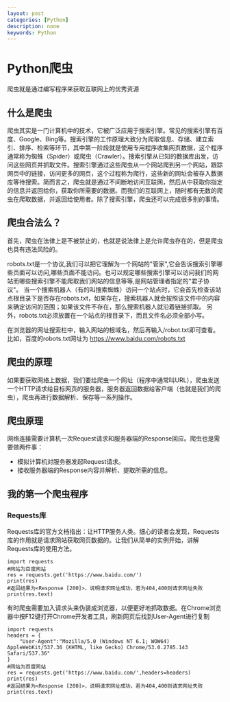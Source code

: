 ```yaml
---
layout: post
categories: [Python]
description: none
keywords: Python
---
```

# Python爬虫
爬虫就是通过编写程序来获取互联网上的优秀资源

## 什么是爬虫
爬虫其实是一门计算机中的技术，它被广泛应用于搜索引擎。常见的搜索引擎有百度、Google、Bing等。搜索引擎的工作原理大致分为爬取信息、存储、建立索引、排序、检索等环节，其中第一阶段就是使用专用程序收集网页数据，这个程序通常称为蜘蛛（Spider）或爬虫（Crawler）。搜索引擎从已知的数据库出发，访问这些网页并抓取文件。搜索引擎通过这些爬虫从一个网站爬到另一个网站，跟踪网页中的链接，访问更多的网页，这个过程称为爬行，这些新的网址会被存入数据库等待搜索。简而言之，爬虫就是通过不间断地访问互联网，然后从中获取你指定的信息并返回给你，获取你所需要的数据。而我们的互联网上，随时都有无数的爬虫在爬取数据，并返回给使用者。除了搜索引擎，爬虫还可以完成很多别的事情。

## 爬虫合法么？
首先，爬虫在法律上是不被禁止的，也就是说法律上是允许爬虫存在的，但是爬虫也具有违法风险的。

robots.txt是一个协议,我们可以把它理解为一个网站的"管家",它会告诉搜索引擎哪些页面可以访问,哪些页面不能访问。也可以规定哪些搜索引擎可以访问我们的网站而哪些搜索引擎不能爬取我们网站的信息等等,是网站管理者指定的"君子协议"。
当一个搜索机器人（有的叫搜索蜘蛛）访问一个站点时，它会首先检查该站点根目录下是否存在robots.txt，如果存在，搜索机器人就会按照该文件中的内容来确定访问的范围；如果该文件不存在，那么搜索机器人就沿着链接抓取。
另外，robots.txt必须放置在一个站点的根目录下，而且文件名必须全部小写。

在浏览器的网址搜索栏中，输入网站的根域名，然后再输入/robot.txt即可查看。比如，百度的robots.txt网址为 https://www.baidu.com/robots.txt

## 爬虫的原理
如果要获取网络上数据，我们要给爬虫一个网址（程序中通常叫URL），爬虫发送一个HTTP请求给目标网页的服务器，服务器返回数据给客户端（也就是我们的爬虫），爬虫再进行数据解析、保存等一系列操作。

## 爬虫原理
网络连接需要计算机一次Request请求和服务器端的Response回应。爬虫也是需要做两件事：
- 模拟计算机对服务器发起Request请求。
- 接收服务器端的Response内容并解析、提取所需的信息。

## 我的第一个爬虫程序

### Requests库
Requests库的官方文档指出：让HTTP服务人类。细心的读者会发现，Requests库的作用就是请求网站获取网页数据的。让我们从简单的实例开始，讲解Requests库的使用方法。
```
import requests
#网站为百度网站
res = requests.get('https://www.baidu.com/')
print(res)
#返回结果为<Response [200]>，说明请求网址成功，若为404,400则请求网址失败
print(res.text)
```
有时爬虫需要加入请求头来伪装成浏览器，以便更好地抓取数据。在Chrome浏览器中按F12键打开Chrome开发者工具，刷新网页后找到User-Agent进行复制
```
import requests
headers = {
    "User-Agent":"Mozilla/5.0 (Windows NT 6.1; WOW64) AppleWebKit/537.36 (KHTML, like Gecko) Chrome/53.0.2785.143 Safari/537.36"
}
#网站为百度网站
res = requests.get('https://www.baidu.com/',headers=headers)
print(res)
#返回结果为<Response [200]>，说明请求网址成功，若为404,400则请求网址失败
print(res.text)

```











